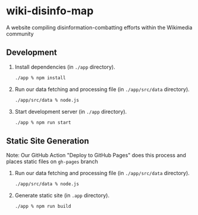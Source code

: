 # wiki-disinfo-map

A website compiling disinformation-combatting efforts within the Wikimedia community

## Development

1. Install dependencies (in `./app` directory).
   ```bash
   ./app % npm install
   ```
1. Run our data fetching and processing file (in `./app/src/data` directory).
   ```bash
   ./app/src/data % node.js
   ```
1. Start development server (in `./app` directory).
   ```bash
   ./app % npm run start
   ```

## Static Site Generation

Note: Our GitHub Action "Deploy to GitHub Pages" does this process and places static files on `gh-pages` branch

1. Run our data fetching and processing file (in `./app/src/data` directory).
   ```bash
   ./app/src/data % node.js
   ```
1. Generate static site (in `.app` directory).
   ```bash
   ./app % npm run build
   ```
